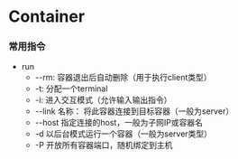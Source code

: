 # Container

### 常用指令
- run
    - --rm: 容器退出后自动删除（用于执行client类型）
    - -t: 分配一个terminal
    - -i: 进入交互模式（允许输入输出指令）
    - --link 名称： 将此容器连接到目标容器（一般为server）
    - --host 指定连接的host，一般为子网IP或容器名
    - -d 以后台模式运行一个容器（一般为server类型）
    - -P 开放所有容器端口，随机绑定到主机
    
